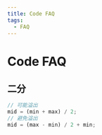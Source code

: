 ```yaml
---
title: Code FAQ
tags:
  - FAQ
---
```


# Code FAQ

## 二分

```js
// 可能溢出
mid = (min + max) / 2;
// 避免溢出
mid = (max - min) / 2 + min;
```
